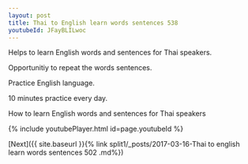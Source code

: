 ```yaml
---
layout: post
title: Thai to English learn words sentences 538 
youtubeId: JFayBLILwoc
---
```

 
 
Helps to learn English words and sentences for Thai speakers.

Opportunitiy to repeat the words sentences. 

Practice English language. 
 
10 minutes practice every day. 
 
How to learn English words and sentences for Thai speakers 
 
{% include youtubePlayer.html id=page.youtubeId %}
 
 
[Next]({{ site.baseurl }}{% link  split1/_posts/2017-03-16-Thai to english learn words sentences 502 .md%})
 
